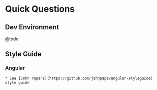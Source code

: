 # Quick Questions

## Dev Environment

@todo

## Style Guide

### Angular
    * See [John Papa's](https://github.com/johnpapa/angular-styleguide) style guide
